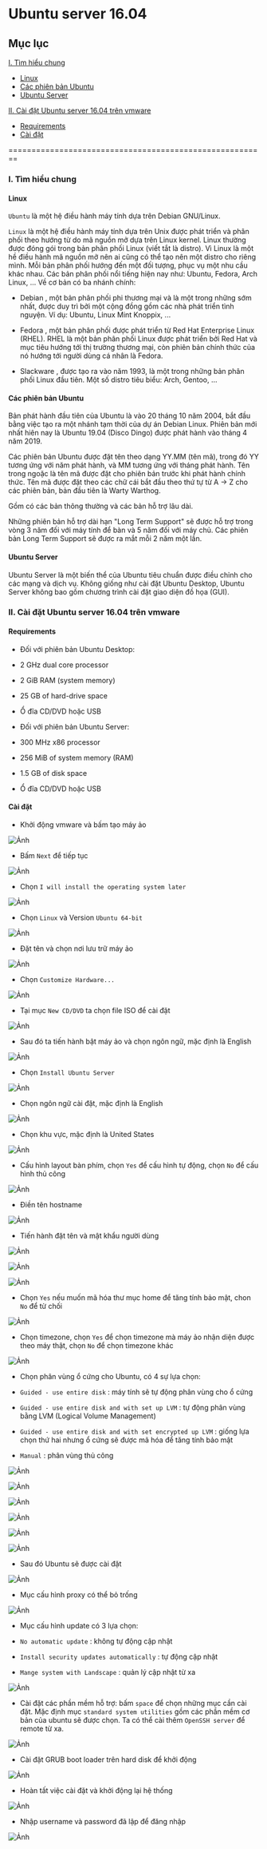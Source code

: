 # Ubuntu server 16.04

## Mục lục

[I. Tìm hiểu chung](#timhieuchung)
- [Linux](#linux)
- [Các phiên bản Ubuntu](#cacphienbanubuntu)
- [Ubuntu Server](#ubuntuserver)

[II. Cài đặt Ubuntu server 16.04 trên vmware](#caidatubuntuserver16.04trenvmware)
- [Requirements](#requirements)
- [Cài đặt](#caidat)

========================================================

<a name="timhieuchung"></a>

### I. Tìm hiểu chung

<a name="linux"></a>

#### Linux

`Ubuntu` là một hệ điều hành máy tính dựa trên Debian GNU/Linux.

`Linux` là một hệ điều hành máy tính dựa trên Unix được phát triển và phân phối theo hướng từ do mã nguồn mở dựa trên Linux kernel. Linux thường được đóng gói trong bản phân phối Linux (viết tắt là distro). Vì Linux là một hề điều hành mã nguồn mở nên ai cũng có thể tạo nên một distro cho riêng mình. Mỗi bản phân phối hướng đến một đối tượng, phục vụ một nhu cầu khác nhau. Các bản phân phối nổi tiếng hiện nay như: Ubuntu, Fedora, Arch Linux, ... Về cơ bản có ba nhánh chính:

- Debian , một bản phân phối phi thương mại và là một trong những sớm nhất, được duy trì bởi một cộng đồng gồm các nhà phát triển tình nguyện. Ví dụ: Ubuntu, Linux Mint Knoppix, ...

- Fedora , một bản phân phối được phát triển từ Red Hat Enterprise Linux (RHEL). RHEL là một bản phân phối Linux được phát triển bởi Red Hat và mục tiêu hướng tới thị trường thương mại, còn phiên bản chính thức của nó hướng tới người dùng cá nhân là Fedora.

- Slackware , được tạo ra vào năm 1993, là một trong những bản phân phối Linux đầu tiên. Một số distro tiêu biểu: Arch, Gentoo, ...

<a name="cacphienbanubuntu"></a>

#### Các phiên bản Ubuntu

Bản phát hành đầu tiên của Ubuntu là vào 20 tháng 10 năm 2004, bắt đầu bằng việc tạo ra một nhánh tạm thời của dự án Debian Linux. Phiên bản mới nhất hiên nay là Ubuntu 19.04 (Disco Dingo) được phát hành vào tháng 4 năm 2019.

Các phiên bản Ubuntu được đặt tên theo dạng YY.MM (tên mã), trong đó YY tương ứng với năm phát hành, và MM tương ứng với tháng phát hành. Tên trong ngoặc là tên mã được đặt cho phiên bản trước khi phát hành chính thức. Tên mã được đặt theo các chữ cái bắt đầu theo thứ tự từ A -> Z cho các phiên bản, bản đầu tiên là Warty Warthog.

Gồm có các bản thông thường và các bản hỗ trợ lâu dài.

Những phiên bản hỗ trợ dài hạn "Long Term Support" sẽ được hỗ trợ trong vòng 3 năm đối với máy tính để bàn và 5 năm đối với máy chủ. Các phiên bản Long Term Support sẽ được ra mắt mỗi 2 năm một lần.

<a name="ubuntuserver"></a>

#### Ubuntu Server

Ubuntu Server là một biến thể của Ubuntu tiêu chuẩn được điều chỉnh cho các mạng và dịch vụ. Không giống như cài đặt Ubuntu Desktop, Ubuntu Server không bao gồm chương trình cài đặt giao diện đồ họa (GUI).

<a name="caidatubuntuserver16.04trenvmware"></a>

### II. Cài đặt Ubuntu server 16.04 trên vmware

<a name="requirements"></a>

#### Requirements

- Đối với phiên bản Ubuntu Desktop:
 - 2 GHz dual core processor
 - 2 GiB RAM (system memory)
 - 25 GB of hard-drive space
 - Ổ đĩa CD/DVD hoặc USB

- Đối với phiên bản Ubuntu Server:
 - 300 MHz x86 processor
 - 256 MiB of system memory (RAM)
 - 1.5 GB of disk space
 - Ổ đĩa CD/DVD hoặc USB

<a name="caidat"></a>

#### Cài đặt

- Khởi động vmware và bấm tạo máy ảo

![Ảnh](https://i.imgur.com/aAlh9FD.png)

- Bấm `Next` để tiếp tục

![Ảnh](https://i.imgur.com/gNgglLt.png)

- Chọn `I will install the operating system later`

![Ảnh](https://i.imgur.com/8jYNpft.png)

- Chọn `Linux` và Version `Ubuntu 64-bit`

![Ảnh](https://i.imgur.com/lylaL9D.png)

- Đặt tên và chọn nơi lưu trữ máy ảo

![Ảnh](https://i.imgur.com/35887LO.png)

- Chọn `Customize Hardware...`

![Ảnh](https://i.imgur.com/KJGFJkc.png)

- Tại mục `New CD/DVD` ta chọn file ISO để cài đặt

![Ảnh](https://i.imgur.com/AaY57Y4.png)

- Sau đó ta tiến hành bật máy ảo và chọn ngôn ngữ, mặc định là English

![Ảnh](https://i.imgur.com/xTo0tn2.png)

- Chọn `Install Ubuntu Server`

![Ảnh](https://i.imgur.com/kVmcYw5.png)

- Chọn ngôn ngữ cài đặt, mặc định là English

![Ảnh](https://i.imgur.com/u8L1lBL.png)

- Chọn khu vực, mặc định là United States

![Ảnh](https://i.imgur.com/bUsAGpf.png)

- Cấu hình layout bàn phím, chọn `Yes` để cấu hình tự động, chọn `No` để cấu hình thủ công

![Ảnh](https://i.imgur.com/YURlV3M.png)

- Điền tên hostname

![Ảnh](https://i.imgur.com/tEKLweh.png)

- Tiến hành đặt tên và mật khẩu người dùng

![Ảnh](https://i.imgur.com/FvSuHaq.png)

![Ảnh](https://i.imgur.com/Qk9SXSn.png)

![Ảnh](https://i.imgur.com/eR123H7.png)

- Chọn `Yes` nếu muốn mã hóa thư mục home để tăng tính bảo mật, chon `No` để từ chối

![Ảnh](https://i.imgur.com/JcJEyTl.png)

- Chọn timezone, chọn `Yes` để chọn timezone mà máy ảo nhận diện được theo máy thật, chọn `No` để chọn timezone khác

![Ảnh](https://i.imgur.com/8k4EKsX.png)

- Chọn phân vùng ổ cứng cho Ubuntu, có 4 sự lựa chọn:

 - `Guided - use entire disk` : máy tính sẽ tự động phân vùng cho ổ cứng

 - `Guided - use entire disk and with set up LVM` : tự động phân vùng bằng LVM (Logical Volume Management)

 - `Guided - use entire disk and with set encrypted up LVM` : giống lựa chọn thứ hai nhưng ổ cứng sẽ được mã hóa để tăng tính bảo mật

 - `Manual` : phân vùng thủ công

![Ảnh](https://i.imgur.com/oxElhdM.png)

![Ảnh](https://i.imgur.com/xJUXEd0.png)

![Ảnh](https://i.imgur.com/6Fj9LIy.png)

![Ảnh](https://i.imgur.com/5AlHwPb.png)

![Ảnh](https://i.imgur.com/ILEwwSx.png)

![Ảnh](https://i.imgur.com/GVjAxUY.png)

- Sau đó Ubuntu sẽ được cài đặt

![Ảnh](https://i.imgur.com/kkRzXWG.png)

- Mục cấu hình proxy có thể bỏ trống

![Ảnh](https://i.imgur.com/hX2eRoL.png)

- Mục cấu hình update có 3 lựa chọn:

 - `No automatic update` : không tự động cập nhật

 - `Install security updates automatically` : tự động cập nhật

 - `Mange system with Landscape` : quản lý cập nhật từ xa

![Ảnh](https://i.imgur.com/IPSgIhZ.png)

- Cài đặt các phần mềm hỗ trợ: bấm `space` để chọn những mục cần cài đặt. Mặc định mục `standard system utilities` gồm các phần mềm cơ bản của ubuntu sẽ được chọn. Ta có thể cài thêm `OpenSSH server` để remote từ xa.

![Ảnh](https://i.imgur.com/SOGgAIt.png)

- Cài đặt GRUB boot loader trên hard disk để khởi động

![Ảnh](https://i.imgur.com/Dhl59fI.png)

- Hoàn tất việc cài đặt và khởi động lại hệ thống

![Ảnh](https://i.imgur.com/YMsdDDY.png)

- Nhập username và password đã lập để đăng nhập

![Ảnh](https://i.imgur.com/3L9bXGR.png)
